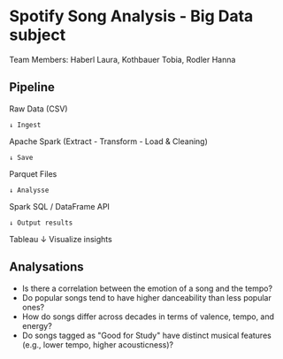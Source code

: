 # Spotify Song Analysis - Big Data subject
Team Members: Haberl Laura, Kothbauer Tobia, Rodler Hanna

## Pipeline
Raw Data (CSV)
    
    ↓ Ingest

Apache Spark (Extract - Transform - Load & Cleaning)
    
    ↓ Save


Parquet Files
    
    ↓ Analysse

Spark SQL / DataFrame API

    ↓ Output results


Tableau
    ↓ Visualize insights


## Analysations
- Is there a correlation between the emotion of a song and the tempo?
- Do popular songs tend to have higher danceability than less popular ones?
- How do songs differ across decades in terms of valence, tempo, and energy?
- Do songs tagged as "Good for Study" have distinct musical features (e.g., lower tempo, higher acousticness)?
